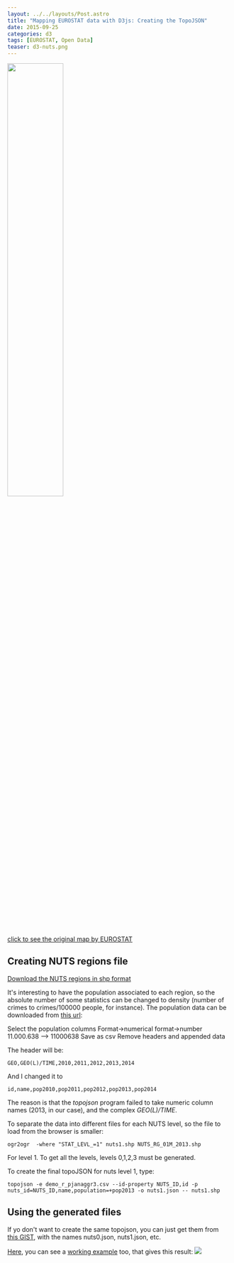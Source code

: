 ```yaml
---
layout: ../../layouts/Post.astro
title: "Mapping EUROSTAT data with D3js: Creating the TopoJSON"
date: 2015-09-25
categories: d3
tags: [EUROSTAT, Open Data]
teaser: d3-nuts.png
---
```


<img width="50%" src="{{ site.baseurl }}/images/d3/d3-nuts/example.png"/>

[click to see the original map by EUROSTAT][example map]

## Creating NUTS regions file

[Download the NUTS regions in shp format][download regions]

It's interesting to have the population associated to each region, so the absolute number of some statistics can be changed to density (number of crimes to crimes/100000 people, for instance). The population data can be downloaded from [this url][population data]:

Select the population columns
Format->numerical format->number 11.000.638 --> 11000638
Save as csv
Remove headers and appended data

The header will be:

    GEO,GEO(L)/TIME,2010,2011,2012,2013,2014

And I changed it to

    id,name,pop2010,pop2011,pop2012,pop2013,pop2014

The reason is that the _topojson_ program failed to take numeric column names (2013, in our case), and the complex _GEO(L)/TIME_.

To separate the data into different files for each NUTS level, so the file to load from the browser is smaller:

    ogr2ogr  -where "STAT_LEVL_=1" nuts1.shp NUTS_RG_01M_2013.shp

For level 1. To get all the levels, levels 0,1,2,3 must be generated.

To create the final topoJSON for nuts level 1, type:

    topojson -e demo_r_pjanaggr3.csv --id-property NUTS_ID,id -p nuts_id=NUTS_ID,name,population=+pop2013 -o nuts1.json -- nuts1.shp

## Using the generated files

If yo don't want to create the same topojson, you can just get them from [this GIST][gist], with the names nuts0.json, nuts1.json, etc.

[Here][example gist], you can see a [working example][example gist] too, that gives this result: <img  src="{{ site.baseurl }}/images/d3/d3-nuts/example-gist.png"/>

[download regions]: http://ec.europa.eu/eurostat/web/gisco/geodata/reference-data/administrative-units-statistical-units
[population data]: http://appsso.eurostat.ec.europa.eu/nui/show.do?dataset=demo_r_pjanaggr3&lang=en
[example map]: http://ec.europa.eu/eurostat/statistics-explained/images/a/ae/Urban_rural_typology_for_NUTS3_new.png
[gist]: https://gist.github.com/rveciana/5919944
[example gist]: http://bl.ocks.org/rveciana/4bcc5750c776c22ffda6
